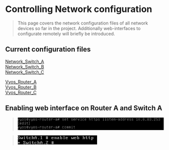# Controlling Network configuration


>This page covers the network configuration files of all network devices so far in the project. Additionally web-interfaces to configurate remotely will briefly be introduced. 


## Current configuration files

[Network_Switch_A](/documentation/E12/Config_files/E12-SwitchA.cfg)\
[Network_Switch_B](/documentation/E12/Config_files/E12-SwitchB.cfg)\
[Network_Switch_C](/documentation/E12/Config_files/E12-SwitchC.cfg)

[Vyos_Router_A](/documentation/E12/Config_files/E12-RouterA.cfg) \
[Vyos_Router_B](/documentation/E12/Config_files/E12-RouterB.cfg) \
[Vyos_Router_C](/documentation/E12/Config_files/E12-RouterC.cfg) 

## Enabling web interface on Router A and Switch A

>![](/documentation/E12/enablehttpsroutera.png)

>![](/documentation/E12/enablehttpsswitcha.png)

